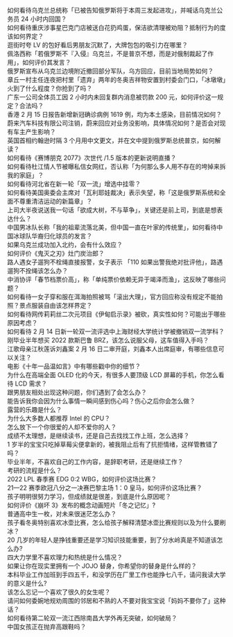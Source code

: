 如何看待乌克兰总统称「已被告知俄罗斯将于本周三发起进攻」，并喊话乌克兰公务员 24 小时内回国？  
如何看待重庆涉事星巴克门店被送白花扔鸡蛋，保洁欲清理被劝阻？抵制行为的度该如何界定？  
逛街时夸 LV 的包好看后男朋友沉默了，大牌包包的吸引力在哪里？  
佩洛西称「若俄罗斯不『入侵』乌克兰，不是普京不想，而是对俄制裁起了作用」，如何评价其发言？  
俄罗斯宣布从乌克兰边境附近撤回部分军队，乌方回应，目前当地局势如何？  
章丘一村主任连夜把村里「遗弃」两年的冬奥吉祥物安置到村委会门口，「冰墩墩」火到了什么程度？你抢到了吗？  
广东一公司全体员工因 2 小时内未回复群内消息被罚款 200 元，如何评价这一规定？合法吗？  
香港 2 月 15 日报告新增新冠确诊病例 1619 例，均为本土感染，目前情况如何？  
蔚来汽车科技有限公司注销，蔚来回应对业务没影响，具体情况如何？是否会对现有车主产生影响？  
英国首相约翰逊时隔 3 个月用中文更文，并在文中提到俄罗斯总统普京，如何解读？  
如何看待《赛博朋克 2077》次世代 /1.5 版本的更新说明直播？  
如何看待杜江情人节被曝私信女网红，否认称「为何那么多人用不存在的垮掉来拆我的家庭」？  
如何看待河北省在新一轮「双一流」增选中挂零？  
如何看待美国奥委会主席对「瓦利耶娃裁决」表示失望，称「这是俄罗斯系统和全面不尊重清洁运动的新篇章」？  
上司大半夜说送我一句话「欲成大树，不与草争」，关键还是前上司，到底是想表达什么？  
中国男冰队长称「我的祖辈流落北美，但中国一直在叶家的传统里」，如何看待中国冰球队华裔归化球员的发言？  
如果乌克兰成功加入北约，会有什么效应？  
如何评价《鬼灭之刃》灶门炭治郎？  
路人遇女子遛狗不栓绳直接报警，女子表示 「110 如果出警我绝对批评他」，路遇遛狗不拴绳该怎么办？  
中消协评「春节档票价高」，称「单纯票价依赖无异于竭泽而渔」，这反映了哪些问题？  
如何看待一女子穿和服在洱海拍照被骂「滚出大理」，官方回应称没有规定不能拍照？景点服装自由该怎样界定？  
如何看待网传莉莉丝二次元项目《伊甸启示录》被砍，真实性如何？可能出于哪些原因考虑？  
如何看待 2 月 14 日新一轮双一流评选中上海财经大学统计学被撤销双一流学科？  
刚毕业半年想买 2022 款斯巴鲁 BRZ，该怎么说服父母，这车值得入手吗？  
江歌母亲江秋莲诉刘鑫案 2 月 16 日二审开庭，刘鑫本人出席庭审，有哪些信息可以关注？  
电影《十年一品温如言》中有哪些戳中你的细节？  
为什么在高端全面 OLED 化的今天，有很多人要顶级 LCD 屏幕的手机，你怎么看待 LCD 需求？  
跟男朋友相处出现这种问题，你们遇到了会怎么办？  
能告诉我你会因为什么事情一瞬间感到伤心吗？伤心之后你会怎么做？  
露营的乐趣是什么？  
为什么大多数人都推荐 Intel 的 CPU？  
怎么放下一个你很爱的人却不爱你的人？  
成绩不太理想，是继续读书，还是自己去找找工作上班，怎么选择？  
1 岁半的宝宝只吃掉草莓尖便拿新的，被我阻止后有了抗拒情绪，这样管教错了吗？  
毕业半年，不喜欢自己的工作内容，是辞职考研，还是继续工作？  
考研的流程是什么？  
2022 LPL 春季赛 EDG 0:2 WBG，如何评价这场比赛？  
21—22 赛季欧冠八分之一决赛巴黎主场 1：0 皇马，如何评价这场比赛？  
孩子明明很努力学习，但成绩就是很差，到底是什么原因呢？  
如何评价《崩坏 3》发布的概念动画短片「冬之记忆」?  
普通高中生一枚，对未来很迷茫怎么办？  
孩子看冬奥特别喜欢冰壶比赛，怎么给孩子解释清楚冰壶比赛规则以及为什么要刷冰？  
20 几岁的年轻人是挣钱重要还是学习知识技能重要，到了分水岭真是不知道该怎么办?  
四大力学里不喜欢理力和热统是什么情况？  
如果让你在现实里拥有一个 JOJO 替身，你希望你的替身是什么样的？  
本科毕业工作加班到手四五千，和没学历在厂里工作也能挣七八千，请问我读大学的意义是什么?  
该怎么忘记一个喜欢了很久的女生呢？  
请问如何委婉地规劝周围的邻居和不熟的人不要对我宝宝说「妈妈不要你了」这种话？  
如何看待第二轮双一流江西除南昌大学外再无突破，如何破局？  
中国女孩正在抛弃高跟鞋吗？  
